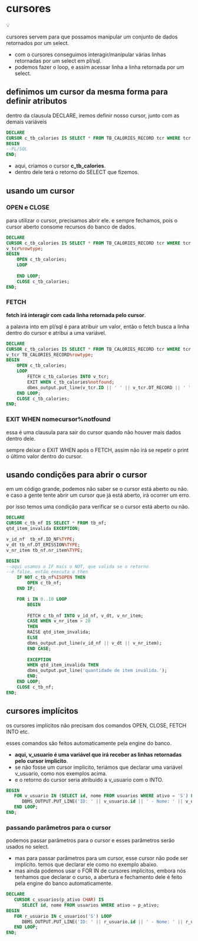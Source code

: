 # cursores

<aside>
💡

cursores servem para que possamos manipular um conjunto de dados retornados por um select.

- com o cursores conseguimos interagir/manipular várias linhas retornadas por um select em pl/sql.
- podemos fazer o loop, e assim acessar linha a linha retornada por um select.

</aside>

## definimos um cursor da mesma forma para definir atributos

dentro da clausula DECLARE, iremos definir nosso cursor, junto com as demais variáveis

```sql
DECLARE
CURSOR c_tb_calories IS SELECT * FROM TB_CALORIES_RECORD tcr WHERE tcr.qt_calories <= 1800;
BEGIN
--PL/SQL
END;
```

- aqui, criamos o cursor **c_tb_calories**.
- dentro dele terá o retorno do SELECT que fizemos.

## usando um cursor

### OPEN e CLOSE

para utilizar o cursor, precisamos abrir ele. e sempre fechamos, pois o cursor aberto consome recursos do banco de dados.

```sql
DECLARE 
CURSOR c_tb_calories IS SELECT * FROM TB_CALORIES_RECORD tcr WHERE tcr.qt_calories <= 1800;
v_tcr%rowtype;
BEGIN
	OPEN c_tb_calories;
	LOOP
		
	END LOOP;
	CLOSE c_tb_calories;
END;
```

### FETCH

**fetch irá interagir com cada linha retornada pelo cursor**.

a palavra into em pl/sql é para atribuir um valor, então o fetch busca a linha dentro do cursor e atribui a uma variável.

```sql
DECLARE 
CURSOR c_tb_calories IS SELECT * FROM TB_CALORIES_RECORD tcr WHERE tcr.qt_calories <= 1800;
v_tcr TB_CALORIES_RECORD%rowtype;
BEGIN
	OPEN c_tb_calories;
	LOOP		
		FETCH c_tb_calories INTO v_tcr;
		EXIT WHEN c_tb_calories%notfound;
		dbms_output.put_line(v_tcr.ID || ' ' || v_tcr.DT_RECORD || ' ' || v_tcr.QT_CALORIES);		
	END LOOP;
	CLOSE c_tb_calories;
END;
```
### EXIT WHEN nomecursor%notfound

essa é uma clausula para sair do cursor quando não houver mais dados dentro dele.

sempre deixar o EXIT WHEN após o FETCH, assim não irá se repetir o print o último valor dentro do cursor.

## usando condições para abrir o cursor

em um código grande, podemos não saber se o cursor está aberto ou não. e caso a gente tente abrir um cursor que já está aberto, irá ocorrer um erro.

por isso temos uma condição para verificar se o cursor está aberto ou não.

```sql
DECLARE
CURSOR c_tb_nf IS SELECT * FROM tb_nf;
qtd_item_invalida EXCEPTION;

v_id_nf  tb_nf.ID_NF%TYPE;
v_dt tb_nf.DT_EMISSION%TYPE;
v_nr_item tb_nf.nr_item%TYPE; 

BEGIN
--aqui usamos o IF mais o NOT, que valida se o retorno
--é false, então executa o then
	IF NOT c_tb_nf%ISOPEN THEN 
		OPEN c_tb_nf;
	END IF;

	FOR i IN 0..10 LOOP
		BEGIN
			
		FETCH c_tb_nf INTO v_id_nf, v_dt, v_nr_item;
		CASE WHEN v_nr_item > 28 
		THEN 
		RAISE qtd_item_invalida;
		ELSE 			
		dbms_output.put_line(v_id_nf || v_dt || v_nr_item);	
		END CASE; 
	
		EXCEPTION 
		WHEN qtd_item_invalida THEN 
		dbms_output.put_line('quantidade de item inválida.');
		END;
	END LOOP;
	CLOSE c_tb_nf;
END;
```

## cursores implícitos

os cursores implícitos não precisam dos comandos OPEN, CLOSE, FETCH INTO etc.

esses comandos são feitos automaticamente pela engine do banco. 

- **aqui, v_usuario é uma variável que irá receber as linhas retornadas pelo cursor implicito**.
- se não fosse um cursor implicito, teriámos que declarar uma variável v_usuario, como nos exemplos acima.
- e o retorno do cursor seria atribuido a v_usuario com o INTO.

```sql
BEGIN
   FOR v_usuario IN (SELECT id, nome FROM usuarios WHERE ativo = 'S') LOOP
      DBMS_OUTPUT.PUT_LINE('ID: ' || v_usuario.id || ' - Nome: ' || v_usuario.nome);
   END LOOP;
END;
```

### passando parâmetros para o cursor

podemos passar parâmetros para o cursor e esses parâmetros serão usados no select.

- mas para passar parâmetros para um cursor, esse cursor não pode ser implícito. temos que declarar ele como no exemplo abaixo.
- mas ainda podemos usar o FOR IN de cursores implícitos, embora nós tenhamos que declarar o curso, a abertura e fechamento dele é feito pela engine do banco automaticamente.

```sql
DECLARE
   CURSOR c_usuarios(p_ativo CHAR) IS 
      SELECT id, nome FROM usuarios WHERE ativo = p_ativo;
BEGIN
   FOR r_usuario IN c_usuarios('S') LOOP
      DBMS_OUTPUT.PUT_LINE('ID: ' || r_usuario.id || ' - Nome: ' || r_usuario.nome);
   END LOOP;
END;
```